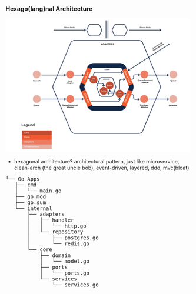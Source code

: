### Hexago(lang)nal Architecture

![](image/arch.webp)

- hexagonal architecture? architectural pattern, just like microservice, clean-arch (the great uncle bob), event-driven, layered, ddd, mvc(bloat)

<pre>
└── Go Apps
   ├── cmd
   │   └── main.go
   ├── go.mod
   ├── go.sum
   └── internal
       ├── adapters
       │   ├── handler
       │   │   └── http.go
       │   └── repository
       │       ├── postgres.go
       │       └── redis.go
       └── core
           ├── domain
           │   └── model.go
           ├── ports
           │   └── ports.go
           └── services
               └── services.go
</pre>
